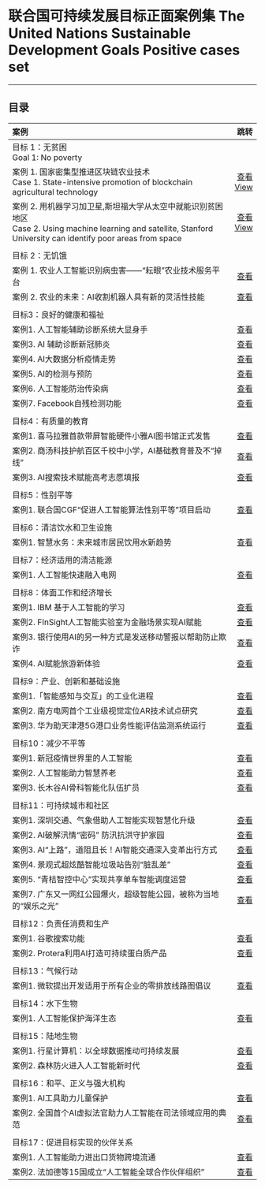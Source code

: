# 联合国可持续发展目标正面案例集 The United Nations Sustainable Development Goals Positive cases set

----------

## 目录

| 案例|  跳转 | 
| :-----| ----: | 
| 目标 1：无贫困 <br/>Goal 1: No poverty|  | 
| 案例 1. 国家密集型推进区块链农业技术<br/>Case 1. State-intensive promotion of blockchain agricultural technology | [查看](case/1/1.md) <br/>[View](case/1/en_1.md)| 
| 案例 2. 用机器学习加卫星,斯坦福大学从太空中就能识别贫困地区<br/>Case 2. Using machine learning and satellite, Stanford University can identify poor areas from space | [查看](case/1/2.md) <br/>[View](case/1/en_2.md) | 
|  |  | 
| 目标 2：无饥饿 |  | 
| 案例 1. 农业人工智能识别病虫害——“耘眼”农业技术服务平台 | [查看](case/2/1.md) | 
| 案例 2. 农业的未来：AI收割机器人具有新的灵活性技能 | [查看](case/2/2.md) | 
|  |  | 
| 目标3：良好的健康和福祉|  | 
| 案例1. 人工智能辅助诊断系统大显身手 | [查看](case/3/1.md) | 
| 案例3. AI 辅助诊断新冠肺炎 | [查看](case/3/3.md) | 
| 案例4. AI大数据分析疫情走势 | [查看](case/3/4.md) | 
| 案例5. AI的检测与预防 | [查看](case/3/5.md) | 
| 案例6. 人工智能防治传染病 | [查看](case/3/6.md) | 
| 案例7. Facebook自残检测功能 | [查看](case/3/7.md) | 
|  |  | 
| 目标4：有质量的教育|  | 
| 案例1. 喜马拉雅首款带屏智能硬件小雅AI图书馆正式发售 | [查看](case/4/1.md) | 
| 案例2. 商汤科技护航百区千校中小学，AI基础教育普及不“掉线” | [查看](case/4/2.md) | 
| 案例3. AI搜索技术赋能高考志愿填报 | [查看](case/4/3.md) | 
|  |  | 
| 目标5：性别平等|  | 
| 案例1. 联合国CGF“促进人工智能算法性别平等”项目启动 | [查看](case/5/1.md) | 
|  |  | 
| 目标6：清洁饮水和卫生设施|  | 
| 案例1. 智慧水务：未来城市居民饮用水新趋势 | [查看](case/6/1.md) | 
|  |  | 
| 目标7：经济适用的清洁能源|  | 
| 案例1. 人工智能快速融入电网 | [查看](case/7/1.md) | 
|  |  | 
| 目标8：体面工作和经济增长|  | 
| 案例1. IBM 基于人工智能的学习| [查看](case/8/1.md) | 
| 案例2. FInSight人工智能实验室为金融场景实现AI赋能| [查看](case/8/2.md) | 
| 案例3. 银行使用AI的另一种方式是发送移动警报以帮助防止欺诈| [查看](case/8/3.md) | 
| 案例4. AI赋能旅游新体验| [查看](case/8/4.md) | 
|  |  | 
| 目标9：产业、创新和基础设施|  | 
| 案例1.「智能感知与交互」的工业化进程| [查看](case/9/1.md) | 
| 案例2. 南方电网首个工业级视觉定位AR技术试点研究| [查看](case/9/2.md) | 
| 案例3. 华为助天津港5G港口业务性能评估监测系统运行| [查看](case/9/3.md) | 
|  |  | 
| 目标10：减少不平等|  | 
| 案例1. 新冠疫情世界里的人工智能| [查看](case/10/1.md) | 
| 案例2. 人工智能助力智慧养老| [查看](case/10/2.md) | 
| 案例3. 长木谷AI骨科智能化队伍扩员| [查看](case/10/3.md) | 
|  |  | 
| 目标11：可持续城市和社区|  | 
| 案例1. 深圳交通、气象借助人工智能实现智慧化升级 | [查看](case/11/1.md) | 
| 案例2. AI破解汛情“密码” 防汛抗洪守护家园 | [查看](case/11/2.md) | 
| 案例3. AI“上路”，道阻且长！AI智能交通深入变革出行方式 | [查看](case/11/3.md) | 
| 案例4. 景观式超炫酷智能垃圾站告别“脏乱差” | [查看](case/11/4.md) | 
| 案例5. “青桔智控中心”实现共享单车智能调度运营 | [查看](case/11/5.md) | 
| 案例7. 广东又一网红公园爆火，超级智能公园，被称为当地的“娱乐之光” | [查看](case/11/7.md) 
|  |  | 
| 目标12：负责任消费和生产 |  | 
| 案例1. 谷歌搜索功能 | [查看](case/12/1.md) | 
| 案例2. Protera利用AI打造可持续蛋白质产品 | [查看](case/12/2.md) | 
|  |  | 
| 目标13：气候行动 |  | 
| 案例1. 微软提出开发适用于所有企业的零排放线路图倡议 | [查看](case/13/1.md) | 
|  |  | 
| 目标14：水下生物 |  | 
| 案例1. 人工智能保护海洋生态 | [查看](case/14/1.md) | 
|  |  | 
| 目标15：陆地生物 |  | 
| 案例1. 行星计算机：以全球数据推动可持续发展 | [查看](case/15/1.md) | 
| 案例2. 森林防火进入人工智能新时代 | [查看](case/15/2.md) | 
|  |  | 
| 目标16：和平、正义与强大机构 |  | 
| 案例1. AI工具助力儿童保护 | [查看](case/16/1.md) | 
| 案例2. 全国首个AI虚拟法官助力人工智能在司法领域应用的典范 | [查看](case/16/2.md) | 
|  |  | 
| 目标17：促进目标实现的伙伴关系 |  | 
| 案例1. 人工智能助力进出口货物跨境流通 | [查看](case/17/1.md) | 
| 案例2. 法加德等15国成立“人工智能全球合作伙伴组织” | [查看](case/17/2.md) | 
